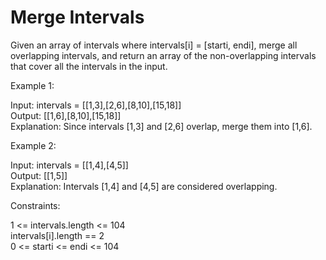 # Merge Intervals

Given an array of intervals where intervals[i] = [starti, endi], merge all overlapping intervals, and return an array of the non-overlapping intervals that cover all the intervals in the input.

Example 1:

Input: intervals = [[1,3],[2,6],[8,10],[15,18]]\
Output: [[1,6],[8,10],[15,18]]\
Explanation: Since intervals [1,3] and [2,6] overlap, merge them into [1,6].

Example 2:

Input: intervals = [[1,4],[4,5]]\
Output: [[1,5]]\
Explanation: Intervals [1,4] and [4,5] are considered overlapping.

Constraints:

1 <= intervals.length <= 104\
intervals[i].length == 2\
0 <= starti <= endi <= 104